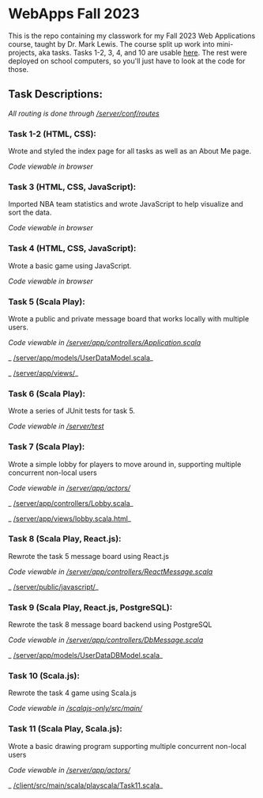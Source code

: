 # WebApps Fall 2023

This is the repo containing my classwork for my Fall 2023 Web Applications course, taught by Dr. Mark Lewis. The course split up work into mini-projects, aka tasks. Tasks 1-2, 3, 4, and 10 are usable [here](https://cs.trinity.edu/~charger/WebApps/). The rest were deployed on school computers, so you'll just have to look at the code for those.

## Task Descriptions:
_All routing is done through [/server/conf/routes](/server/conf/routes)_

### Task 1-2 (HTML, CSS):
Wrote and styled the index page for all tasks as well as an About Me page.

_Code viewable in browser_

### Task 3 (HTML, CSS, JavaScript):
Imported NBA team statistics and wrote JavaScript to help visualize and sort the data.

_Code viewable in browser_

### Task 4 (HTML, CSS, JavaScript):
Wrote a basic game using JavaScript.

_Code viewable in browser_

### Task 5 (Scala Play):
Wrote a public and private message board that works locally with multiple users. 

_Code viewable in [/server/app/controllers/Application.scala](/server/app/controllers/Application.scala)_

_                 [/server/app/models/UserDataModel.scala](/server/app/models/UserDataModel.scala)_

_                 [/server/app/views/](/server/app/views/)_

### Task 6 (Scala Play):
Wrote a series of JUnit tests for task 5.

_Code viewable in [/server/test](/server/test)_

### Task 7 (Scala Play):
Wrote a simple lobby for players to move around in, supporting multiple concurrent non-local users

_Code viewable in [/server/app/actors/](/server/app/actors/)_

_                 [/server/app/controllers/Lobby.scala](/server/app/controllers/Lobby.scala)_

_                 [/server/app/views/lobby.scala.html](/server/app/views/lobby.scala.html)_

### Task 8 (Scala Play, React.js):
Rewrote the task 5 message board using React.js

_Code viewable in [/server/app/controllers/ReactMessage.scala](/server/app/controllers/ReactMessage.scala)_

_                 [/server/public/javascript/](/server/public/javascript/)_

### Task 9 (Scala Play, React.js, PostgreSQL):
Rewrote the task 8 message board backend using PostgreSQL

_Code viewable in [/server/app/controllers/DbMessage.scala](/server/app/controllers/DbMessage.scala)_

_                 [/server/app/models/UserDataDBModel.scala](/server/app/models/UserDataDBModel.scala)_

### Task 10 (Scala.js):
Rewrote the task 4 game using Scala.js

_Code viewable in [/scalajs-only/src/main/](/scalajs-only/src/main/)_

### Task 11 (Scala Play, Scala.js):
Wrote a basic drawing program supporting multiple concurrent non-local users

_Code viewable in [/server/app/actors/](/server/app/actors/)_

_                 [/client/src/main/scala/playscala/Task11.scala](/client/src/main/scala/playscala/Task11.scala)_
